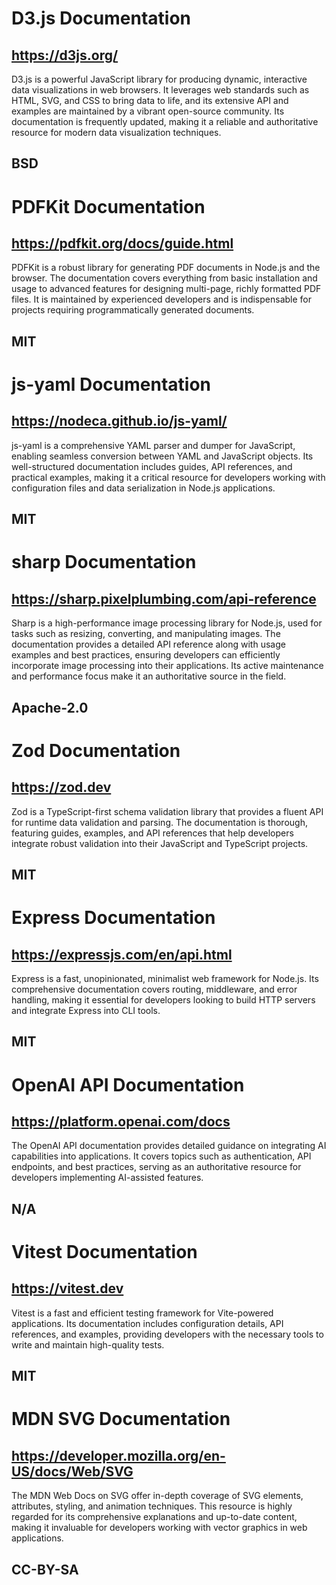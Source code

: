 # D3.js Documentation
## https://d3js.org/
D3.js is a powerful JavaScript library for producing dynamic, interactive data visualizations in web browsers. It leverages web standards such as HTML, SVG, and CSS to bring data to life, and its extensive API and examples are maintained by a vibrant open-source community. Its documentation is frequently updated, making it a reliable and authoritative resource for modern data visualization techniques.
## BSD

# PDFKit Documentation
## https://pdfkit.org/docs/guide.html
PDFKit is a robust library for generating PDF documents in Node.js and the browser. The documentation covers everything from basic installation and usage to advanced features for designing multi-page, richly formatted PDF files. It is maintained by experienced developers and is indispensable for projects requiring programmatically generated documents.
## MIT

# js-yaml Documentation
## https://nodeca.github.io/js-yaml/
js-yaml is a comprehensive YAML parser and dumper for JavaScript, enabling seamless conversion between YAML and JavaScript objects. Its well-structured documentation includes guides, API references, and practical examples, making it a critical resource for developers working with configuration files and data serialization in Node.js applications.
## MIT

# sharp Documentation
## https://sharp.pixelplumbing.com/api-reference
Sharp is a high-performance image processing library for Node.js, used for tasks such as resizing, converting, and manipulating images. The documentation provides a detailed API reference along with usage examples and best practices, ensuring developers can efficiently incorporate image processing into their applications. Its active maintenance and performance focus make it an authoritative source in the field.
## Apache-2.0

# Zod Documentation
## https://zod.dev
Zod is a TypeScript-first schema validation library that provides a fluent API for runtime data validation and parsing. The documentation is thorough, featuring guides, examples, and API references that help developers integrate robust validation into their JavaScript and TypeScript projects.
## MIT

# Express Documentation
## https://expressjs.com/en/api.html
Express is a fast, unopinionated, minimalist web framework for Node.js. Its comprehensive documentation covers routing, middleware, and error handling, making it essential for developers looking to build HTTP servers and integrate Express into CLI tools.
## MIT

# OpenAI API Documentation
## https://platform.openai.com/docs
The OpenAI API documentation provides detailed guidance on integrating AI capabilities into applications. It covers topics such as authentication, API endpoints, and best practices, serving as an authoritative resource for developers implementing AI-assisted features.
## N/A

# Vitest Documentation
## https://vitest.dev
Vitest is a fast and efficient testing framework for Vite-powered applications. Its documentation includes configuration details, API references, and examples, providing developers with the necessary tools to write and maintain high-quality tests.
## MIT

# MDN SVG Documentation
## https://developer.mozilla.org/en-US/docs/Web/SVG
The MDN Web Docs on SVG offer in-depth coverage of SVG elements, attributes, styling, and animation techniques. This resource is highly regarded for its comprehensive explanations and up-to-date content, making it invaluable for developers working with vector graphics in web applications.
## CC-BY-SA